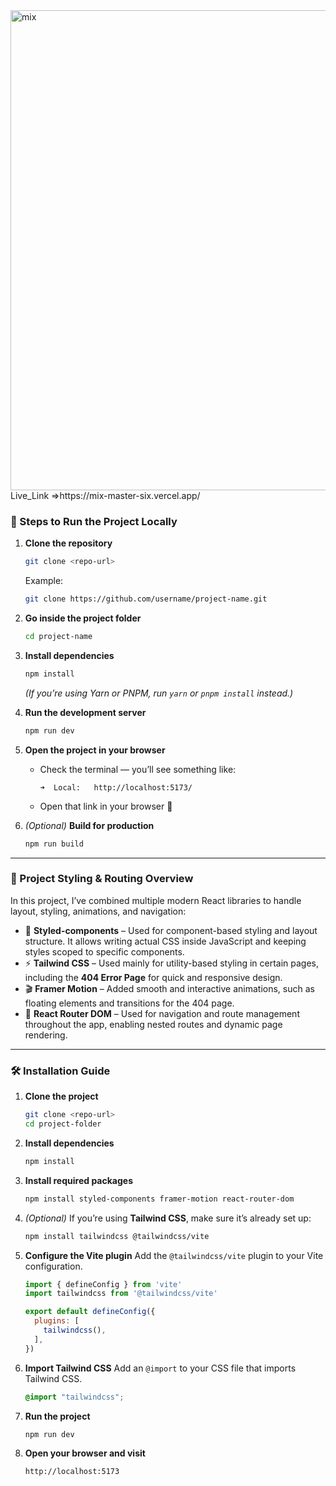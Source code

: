 <img width="1366" height="768" alt="mix" src="https://github.com/user-attachments/assets/6ce5a7e5-30a5-4070-adaf-e4ad9959f570" />
Live_Link =>https://mix-master-six.vercel.app/

### 🚀 Steps to Run the Project Locally

1. **Clone the repository**

   ```bash
   git clone <repo-url>
   ```

   Example:

   ```bash
   git clone https://github.com/username/project-name.git
   ```

2. **Go inside the project folder**

   ```bash
   cd project-name
   ```

3. **Install dependencies**

   ```bash
   npm install
   ```

   *(If you’re using Yarn or PNPM, run `yarn` or `pnpm install` instead.)*

4. **Run the development server**

   ```bash
   npm run dev
   ```

5. **Open the project in your browser**

   * Check the terminal — you’ll see something like:

     ```
     ➜  Local:   http://localhost:5173/
     ```
   * Open that link in your browser 🎉

6. *(Optional)* **Build for production**

   ```bash
   npm run build
   ```

---

### 🧩 Project Styling & Routing Overview

In this project, I’ve combined multiple modern React libraries to handle layout, styling, animations, and navigation:

* 🎨 **Styled-components** – Used for component-based styling and layout structure. It allows writing actual CSS inside JavaScript and keeping styles scoped to specific components.
* ⚡ **Tailwind CSS** – Used mainly for utility-based styling in certain pages, including the **404 Error Page** for quick and responsive design.
* 🎬 **Framer Motion** – Added smooth and interactive animations, such as floating elements and transitions for the 404 page.
* 🧭 **React Router DOM** – Used for navigation and route management throughout the app, enabling nested routes and dynamic page rendering.

---

### 🛠️ Installation Guide

1. **Clone the project**

   ```bash
   git clone <repo-url>
   cd project-folder
   ```

2. **Install dependencies**

   ```bash
   npm install
   ```

3. **Install required packages**

   ```bash
   npm install styled-components framer-motion react-router-dom
   ```

4. *(Optional)* If you’re using **Tailwind CSS**, make sure it’s already set up:

   ```bash
   npm install tailwindcss @tailwindcss/vite
   ```

5. **Configure the Vite plugin**
   Add the `@tailwindcss/vite` plugin to your Vite configuration.

   ```js
   import { defineConfig } from 'vite'
   import tailwindcss from '@tailwindcss/vite'

   export default defineConfig({
     plugins: [
       tailwindcss(),
     ],
   })
   ```

6. **Import Tailwind CSS**
   Add an `@import` to your CSS file that imports Tailwind CSS.

   ```css
   @import "tailwindcss";
   ```

7. **Run the project**

   ```bash
   npm run dev
   ```

8. **Open your browser and visit**

   ```
   http://localhost:5173
   ```

